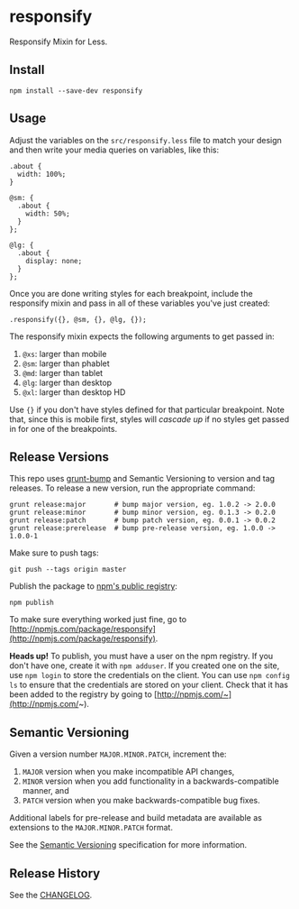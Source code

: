 # responsify

Responsify Mixin for Less.

## Install

```
npm install --save-dev responsify
```

## Usage

Adjust the variables on the `src/responsify.less` file to match your design and then write your media queries on variables, like this:

```
.about {
  width: 100%;
}

@sm: {
  .about {
    width: 50%;
  }
};

@lg: {
  .about {
    display: none;
  }
};
```

Once you are done writing styles for each breakpoint, include the responsify mixin and pass in all of these variables you've just created:

```
.responsify({}, @sm, {}, @lg, {});
```

The responsify mixin expects the following arguments to get passed in:

1. `@xs`: larger than mobile
2. `@sm`: larger than phablet
3. `@md`: larger than tablet
4. `@lg`: larger than desktop
5. `@xl`: larger than desktop HD

Use `{}` if you don't have styles defined for that particular breakpoint. Note that, since this is mobile first, styles will *cascade up* if no styles get passed in for one of the breakpoints.

## Release Versions

This repo uses [grunt-bump](https://github.com/gruntjs/grunt-bump) and Semantic Versioning to version and tag releases. To release a new version, run the appropriate command:

```
grunt release:major       # bump major version, eg. 1.0.2 -> 2.0.0
grunt release:minor       # bump minor version, eg. 0.1.3 -> 0.2.0
grunt release:patch       # bump patch version, eg. 0.0.1 -> 0.0.2
grunt release:prerelease  # bump pre-release version, eg. 1.0.0 -> 1.0.0-1
```

Make sure to push tags:

```
git push --tags origin master
```

Publish the package to [npm's public registry](https://www.npmjs.com/):

```
npm publish
```

To make sure everything worked just fine, go to [http://npmjs.com/package/responsify](http://npmjs.com/package/responsify).

**Heads up!** To publish, you must have a user on the npm registry. If you don't have one, create it with `npm adduser`. If you created one on the site, use `npm login` to store the credentials on the client. You can use `npm config ls` to ensure that the credentials are stored on your client. Check that it has been added to the registry by going to [http://npmjs.com/~](http://npmjs.com/~).

## Semantic Versioning

Given a version number `MAJOR.MINOR.PATCH`, increment the:

1. `MAJOR` version when you make incompatible API changes,
2. `MINOR` version when you add functionality in a backwards-compatible manner, and
3. `PATCH` version when you make backwards-compatible bug fixes.

Additional labels for pre-release and build metadata are available as extensions to the `MAJOR.MINOR.PATCH` format.

See the [Semantic Versioning](http://semver.org/) specification for more information.

## Release History

See the [CHANGELOG](CHANGELOG.md).
